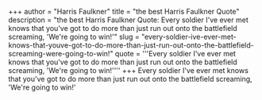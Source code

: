 +++
author = "Harris Faulkner"
title = "the best Harris Faulkner Quote"
description = "the best Harris Faulkner Quote: Every soldier I've ever met knows that you've got to do more than just run out onto the battlefield screaming, 'We're going to win!'"
slug = "every-soldier-ive-ever-met-knows-that-youve-got-to-do-more-than-just-run-out-onto-the-battlefield-screaming-were-going-to-win!"
quote = '''Every soldier I've ever met knows that you've got to do more than just run out onto the battlefield screaming, 'We're going to win!''''
+++
Every soldier I've ever met knows that you've got to do more than just run out onto the battlefield screaming, 'We're going to win!'
